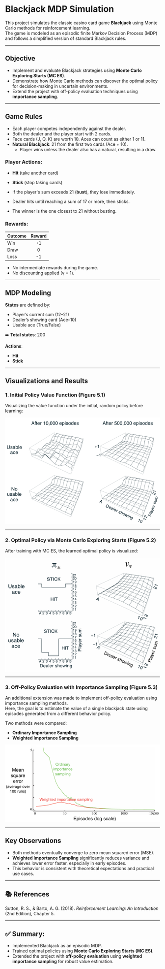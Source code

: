 # Blackjack MDP Simulation

 This project simulates the classic casino card game **Blackjack** using Monte Carlo methods for reinforcement learning.  
The game is modeled as an episodic finite Markov Decision Process (MDP) and follows a simplified version of standard Blackjack rules.

---

##  Objective
- Implement and evaluate Blackjack strategies using **Monte Carlo Exploring Starts (MC ES)**.
- Demonstrate how Monte Carlo methods can discover the optimal policy for decision-making in uncertain environments.
- Extend the project with off-policy evaluation techniques using **importance sampling**.

---

##  Game Rules
- Each player competes independently against the dealer.
- Both the dealer and the player start with 2 cards.
- Face cards (J, Q, K) are worth 10. Aces can count as either 1 or 11.
- **Natural Blackjack**: 21 from the first two cards (Ace + 10).
  - Player wins unless the dealer also has a natural, resulting in a draw.

### Player Actions:
- **Hit** (take another card)
- **Stick** (stop taking cards)

- If the player's sum exceeds 21 (**bust**), they lose immediately.
- Dealer hits until reaching a sum of 17 or more, then sticks.
- The winner is the one closest to 21 without busting.

### Rewards:

| Outcome | Reward |
|:--------|:------:|
| Win     | +1     |
| Draw    | 0      |
| Loss    | -1     |

- No intermediate rewards during the game.
- No discounting applied (γ = 1).

---

##  MDP Modeling
**States** are defined by:
- Player’s current sum (12–21)
- Dealer’s showing card (Ace–10)
- Usable ace (True/False)

➡️ **Total states**: 200

**Actions**:
- **Hit**
- **Stick**

---

##  Visualizations and Results

### 1. Initial Policy Value Function (Figure 5.1)
Visualizing the value function under the initial, random policy before learning:

![Initial Policy Value Function](book_images/Figure_5_1.PNG)

---

### 2. Optimal Policy via Monte Carlo Exploring Starts (Figure 5.2)
After training with MC ES, the learned optimal policy is visualized:

![Optimal Policy](book_images/Figure_5_2.PNG)

---

### 3. Off-Policy Evaluation with Importance Sampling (Figure 5.3)
An additional extension was made to implement off-policy evaluation using importance sampling methods.  
Here, the goal is to estimate the value of a single blackjack state using episodes generated from a different behavior policy.

Two methods were compared:
- **Ordinary Importance Sampling**
- **Weighted Importance Sampling**

![Importance Sampling Comparison](book_images/Figure_5_3.PNG)

---

##  Key Observations
- Both methods eventually converge to zero mean squared error (MSE).
- **Weighted Importance Sampling** significantly reduces variance and achieves lower error faster, especially in early episodes.
- This behavior is consistent with theoretical expectations and practical use cases.

---

## 📚 References
Sutton, R. S., & Barto, A. G. (2018). *Reinforcement Learning: An Introduction* (2nd Edition), Chapter 5.

---

## ✅ Summary:
- Implemented Blackjack as an episodic MDP.
- Trained optimal policies using **Monte Carlo Exploring Starts (MC ES)**.
- Extended the project with **off-policy evaluation** using **weighted importance sampling** for robust value estimation.
